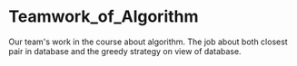 # Teamwork_of_Algorithm
Our team's work in the course about algorithm. The job about both closest pair in database and the greedy strategy on view of database.
